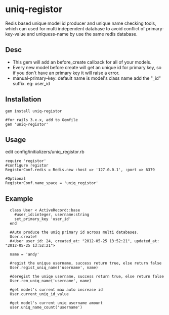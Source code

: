 uniq-registor
==========
  Redis based unique model id producer and unique name checking tools,
    which can used for multi independent database to avoid conflict of primary-key-value and uniquess-name by use the same redis database.

Desc
-------
  - This gem will add an before_create callback for all of your models.
  - Every new model before create will get an unique id for primary key, so if you don't have an primary key it will raise a error.
  - manual-primary-key: default name is model's class name add the "_id" suffix. eg: user_id

Installation
-----------
  ```
  gem install uniq-registor

  #for rails 3.x.x, add to Gemfile
  gem 'uniq-registor'
  ```
Usage
-----
  edit config/initializers/uniq_registor.rb
  ```
  require 'registor'
  #configure registor
  RegistorConf.redis = Redis.new :host => '127.0.0.1', :port => 6379

  #Optional
  RegistorConf.name_space = 'uniq_registor'
  ```
Example
-------
```
  class User < ActiveRecord::base
    #user_id:integer, username:string
    set_primary_key 'user_id'
  end

  #Auto produce the uniq primary id across multi databases.
  User.create!
  #<User user_id: 24, created_at: "2012-05-25 13:52:21", updated_at: "2012-05-25 13:52:21">

  name = 'andy'

  #regist the unique username, success return true, else return false
  User.regist_uniq_name('username', name)

  #deregist the uniqe username, success return true, else return false
  User.rem_uniq_name('username', name)

  #get model's current max auto increase id
  User.current_uniq_id_value

  #get model's current uniq username amount
  user.uniq_name_count('username')
```
